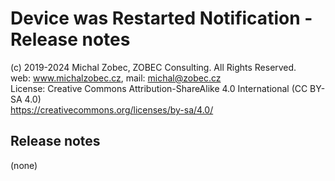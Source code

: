 # Device was Restarted Notification - Release notes

(c) 2019-2024 Michal Zobec, ZOBEC Consulting. All Rights Reserved.  
web: www.michalzobec.cz, mail: michal@zobec.cz  
License: Creative Commons Attribution-ShareAlike 4.0 International (CC BY-SA 4.0)  
https://creativecommons.org/licenses/by-sa/4.0/

## Release notes

(none)
